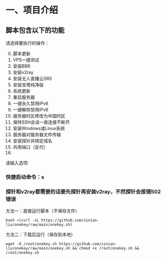 # 一、项目介绍

## 脚本包含以下的功能


请选择要执行的操作：

0. 脚本更新
1. VPS一键测试
2. 安装BBR
3. 安装v2ray
4. 安装无人直播云SRS
5. 安装宝塔纯净版
6. 系统更新
7. 重启服务器
8. 一键永久禁用IPv6
9. 一键解除禁用IPv6
10. 服务器时区修改为中国时区
11. 保持SSH会话一直连接不断开
12. 安装Windows或Linux系统
13. 服务器对服务器文件传输
14. 安装探针并绑定域名
15. 共用端口（反代）
16. 
请输入选项:

### 快捷启动命令：s
### 探针和v2ray都需要的话要先探针再安装v2ray，不然探针会报错502错误

方法一：直接运行脚本（不保存文件）
```
bash <(curl -sL https://github.com/sinian-liu/onekey/raw/main/onekey.sh)
```
方法二：下载后运行（保存到本地）
```
wget -O /root/onekey.sh https://github.com/sinian-liu/onekey/raw/main/onekey.sh && chmod +x /root/onekey.sh && /root/onekey.sh
```
